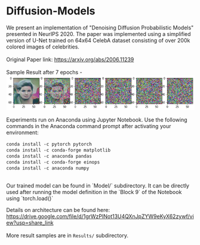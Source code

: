 # Diffusion-Models
We present an implementation of "Denoising Diffusion Probabilistic Models" presented in NeurIPS 2020. The paper was implemented using a simplified version of U-Net trained on 64x64 CelebA dataset consisting of over 200k colored images of celebrities. <br />
<br />
Original Paper link: https://arxiv.org/abs/2006.11239<br />
<br />
Sample Result after 7 epochs -<br />
![Alt text](/Results/image12.png?raw=true "Image Generated after 7 epochs")
<br />

Experiments run on Anaconda using Jupyter Notebook. Use the following commands in the Anaconda command prompt after activating your environment:<br />
```
conda install -c pytorch pytorch
conda install -c conda-forge matplotlib
conda install -c anaconda pandas
conda install -c conda-forge einops
conda install -c anaconda numpy
```
<br />
Our trained model can be found in `Model/` subdirectory. It can be directly used after running the model definition in the `Block 9` of the Notebook using `torch.load()` <br />


Details on architecture can be found here: https://drive.google.com/file/d/1grWzPINot13U4QXnJpZYW9eKyX62zywf/view?usp=share_link<br />
<br />
More result samples are in `Results/` subdirectory. <br />
